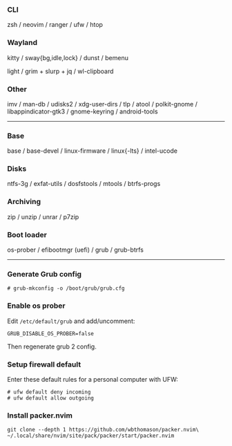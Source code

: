 ### CLI
zsh / neovim / ranger / ufw / htop

### Wayland
kitty / sway{bg,idle,lock} / dunst / bemenu

light / grim + slurp + jq / wl-clipboard

### Other
imv / man-db / udisks2 / xdg-user-dirs / tlp / atool / polkit-gnome / libappindicator-gtk3 / gnome-keyring / android-tools

---
### Base
base / base-devel / linux-firmware / linux{-lts} / intel-ucode

### Disks
ntfs-3g / exfat-utils / dosfstools / mtools / btrfs-progs

### Archiving
zip / unzip / unrar / p7zip

### Boot loader
os-prober / efibootmgr (uefi) / grub / grub-btrfs

---
### Generate Grub config
```
# grub-mkconfig -o /boot/grub/grub.cfg
```

### Enable os prober
Edit `/etc/default/grub` and add/uncomment:
```
GRUB_DISABLE_OS_PROBER=false
```
Then regenerate grub 2 config.

### Setup firewall default
Enter these default rules for a personal computer with UFW:
```
# ufw default deny incoming
# ufw default allow outgoing
```

### Install packer.nvim
```
git clone --depth 1 https://github.com/wbthomason/packer.nvim\
~/.local/share/nvim/site/pack/packer/start/packer.nvim
```
